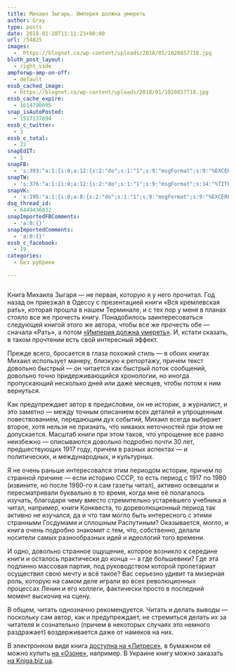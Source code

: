 ```yaml
---
title: Михаил Зыгарь. Империя должна умереть
author: Gray
type: posts
date: 2018-01-28T11:11:23+00:00
url: /54825
images:
  -  https://blognot.co/wp-content/uploads/2018/01/1020857718.jpg
bluth_post_layout:
  - right_side
ampforwp-amp-on-off:
  - default
essb_cached_image:
  - https://blognot.co/wp-content/uploads/2018/01/1020857718.jpg
essb_cache_expire:
  - 1614790095
snap_isAutoPosted:
  - 1517137894
essb_c_twitter:
  - 3
essb_c_total:
  - 22
snapEdIT:
  - 1
snapFB:
  - 's:393:"a:1:{i:0;a:12:{s:2:"do";s:1:"1";s:9:"msgFormat";s:9:"%EXCERPT%";s:8:"postType";s:1:"A";s:9:"isAutoImg";s:1:"A";s:8:"imgToUse";s:0:"";s:9:"isAutoURL";s:1:"A";s:8:"urlToUse";s:0:"";s:4:"doFB";i:0;s:8:"isPosted";s:1:"1";s:4:"pgID";s:32:"133222213376133_1801701213194883";s:7:"postURL";s:62:"http://www.facebook.com/133222213376133/posts/1801701213194883";s:5:"pDate";s:19:"2018-01-28 11:11:30";}}";'
snapTW:
  - 's:376:"a:1:{i:0;a:12:{s:2:"do";s:1:"1";s:9:"msgFormat";s:14:"%TITLE%  %URL%";s:8:"attchImg";s:1:"1";s:9:"isAutoImg";s:1:"A";s:8:"imgToUse";s:0:"";s:9:"isAutoURL";s:1:"A";s:8:"urlToUse";s:0:"";s:4:"doTW";i:0;s:8:"isPosted";s:1:"1";s:4:"pgID";s:18:"957571847603806208";s:7:"postURL";s:53:"https://twitter.com/gray_ru/status/957571847603806208";s:5:"pDate";s:19:"2018-01-28 11:11:34";}}";'
snapVK:
  - 's:195:"a:1:{i:0;a:8:{s:2:"do";s:1:"1";s:9:"msgFormat";s:9:"%EXCERPT%";s:8:"postType";s:1:"A";s:9:"isAutoImg";s:1:"A";s:8:"imgToUse";s:0:"";s:9:"isAutoURL";s:1:"A";s:8:"urlToUse";s:0:"";s:4:"doVK";i:0;}}";'
dsq_thread_id:
  - 6449436032
snapImportedFBComments:
  - 'a:0:{}'
snapImportedComments:
  - 'a:0:{}'
essb_c_facebook:
  - 19
categories:
  - Без рубрики

---
```






<figure class="wp-block-image alignleft" style="max-width: 50%;">

[<img src="https://i1.wp.com/blognot.co/wp-content/uploads/2018/01/1020857718.jpg?w=740&#038;ssl=1" alt="" data-recalc-dims="1" />][1]</figure> 

Книга Михаила Зыгаря — не первая, которую я у него прочитал. Год назад он приезжал в Одессу с презентацией книги &#171;Вся кремлевская рать&#187;, которая прошла в нашем Терминале, и с тех пор у меня в планах стояло все же прочесть книгу. Понадобилось заинтересоваться следующей книгой этого же автора, чтобы все же прочесть обе — сначала &#171;Рать&#187;, а потом [&#171;Империя должна умереть&#187;][1]. И, кстати сказать, в таком прочтении есть свой интересный эффект.

Прежде всего, бросается в глаза похожий стиль — в обоих книгах Михаил использует манеру, близкую к репортажу, причем текст довольно быстрый — он читается как быстрый поток сообщений, довольно точно придерживающийся хронологии, но иногда пропускающий несколько дней или даже месяцев, чтобы потом к ним вернуться.

Как предупреждает автор в предисловии, он не историк, а журналист, и это заметно — между точным описанием всех деталей и упрощенным повествованием, передающим дух событий, Михаил всегда выбирает второе, хотя нельзя не признать, что никаких неточностей при этом не допускается. Масштаб книги при этом таков, что упрощение все равно неизбежно — описываются довольно подробно почти 30 лет, предшествующих 1917 году, причем в разных аспектах — и политических, и международных, и культурных. 

Я не очень раньше интересовался этим периодом истории, причем по странной причине — если историю СССР, то есть период с 1917 по 1980 (извините, но после 1980-го я сам газеты читал), активно освещали и пересматривали буквально в то время, когда мне её полагалось изучать, благодаря чему вместо стремительно устаревшего учебника я читал, например, книги Конквеста, то дореволюционный период так активно не изучался, да и что там могло быть интересного с этими странными Госдумами и сплошным Распутиным? Оказывается, могло, и книга очень подробно знакомит с тем, что, собственно, делали носители самых разнообразных идей и идеологий того времени.

И одно, довольно странное ощущение, которое возникло к середине книги и осталось практически до конца — а где большевики? Где эта подлинно массовая партия, под руководством которой пролетариат осуществил свою мечту и всё такое? Вас серьезно удивит та мизерная роль, которую на самом деле играли во всех революционных процессах Ленин и его коллеги, фактически просто в последний момент выскочив на сцену.

В общем, читать однозначно рекомендуется. Читать и делать выводы — поскольку сам автор, как и предупреждает, не стремиться делать их за читателя и сознательно (причем в некоторых случаях это немного раздражает) воздерживается даже от намеков на них.

В электронном виде книга [доступна на &#171;Литресе&#187;][1], в бумажном её можно купить [на &#171;Озоне&#187;][2], например. В Украине книгу можно заказать [на Kniga.biz.ua][3].

 [1]: https://www.litres.ru/mihail-zygar/imperiya-dolzhna-umeret/?lfrom=185352
 [2]: http://www.ozon.ru/context/detail/id/141542918/?partner=searchengines&from=bar
 [3]: https://kniga.biz.ua/book/gifts/-1/7505/partner=grayru